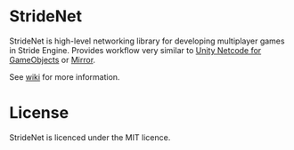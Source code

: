 # StrideNet

StrideNet is high-level networking library for developing multiplayer games in Stride Engine. 
Provides workflow very similar to [Unity Netcode for GameObjects](https://docs-multiplayer.unity3d.com/netcode/current/about/) or [Mirror](https://mirror-networking.com/).

See [wiki](https://github.com/Zeon8/StrideNet/wiki) for more information.

# License

StrideNet is licenced under the MIT licence.